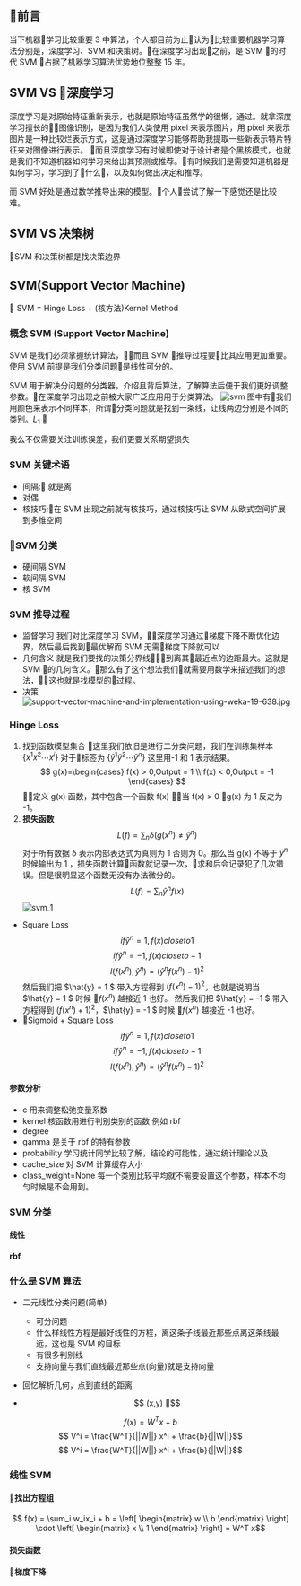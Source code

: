 
## 前言
当下机器学习比较重要 3 中算法，个人都目前为止认为比较重要机器学习算法分别是，深度学习、SVM 和决策树。在深度学习出现之前，是 SVM 的时代 SVM 占据了机器学习算法优势地位整整 15 年。
## SVM VS 深度学习
深度学习是对原始特征重新表示，也就是原始特征虽然学的很懒，通过。就拿深度学习擅长的图像识别，是因为我们人类使用 pixel 来表示图片，用 pixel 来表示图片是一种比较烂表示方式，这是通过深度学习能够帮助我提取一些新表示特片特征来对图像进行表示。
而且深度学习有时候即使对于设计者是个黑核模式，也就是我们不知道机器如何学习来给出其预测或推荐。有时候我们是需要知道机器是如何学习，学习到了什么，以及如何做出决定和推荐。

而 SVM 好处是通过数学推导出来的模型。个人尝试了解一下感觉还是比较难。
## SVM VS 决策树
SVM 和决策树都是找决策边界

## SVM(Support Vector Machine)

SVM = Hinge Loss + (核方法)Kernel Method

### 概念 SVM (Support Vector Machine)
SVM 是我们必须掌握统计算法，而且 SVM 推导过程要比其应用更加重要。使用 SVM 前提是我们分类问题是线性可分的。

SVM 用于解决分问题的分类器。介绍且背后算法，了解算法后便于我们更好调整参数。在深度学习出现之前被大家广泛应用用于分类算法。
![svm](https://upload-images.jianshu.io/upload_images/8207483-4d939008a9e07a26.png?imageMogr2/auto-orient/strip%7CimageView2/2/w/1240)
图中有我们用颜色来表示不同样本，所谓分类问题就是找到一条线，让线两边分别是不同的类别。$L_1$ 

我么不仅需要关注训练误差，我们更要关系期望损失
### SVM 关键术语
- 间隔: 就是离
- 对偶
- 核技巧:在 SVM 出现之前就有核技巧，通过核技巧让 SVM 从欧式空间扩展到多维空间
### SVM 分类
- 硬间隔 SVM
- 软间隔 SVM
- 核 SVM

### SVM 推导过程
- 监督学习
我们对比深度学习 SVM，深度学习通过梯度下降不断优化边界，然后最后找到最优解而 SVM 无需梯度下降就可以
- 几何含义
就是我们要找的决策分界线到离其最近点的边距最大。这就是 SVM 的几何含义。那么有了这个想法我们就需要用数学来描述我们的想法，这也就是找模型的过程。
- 决策
![support-vector-machine-and-implementation-using-weka-19-638.jpg](https://upload-images.jianshu.io/upload_images/8207483-98fbf8be1a4a64e2.jpg?imageMogr2/auto-orient/strip%7CimageView2/2/w/1240)

$$ $$
### Hinge Loss
1. 找到函数模型集合
这里我们依旧是进行二分类问题，我们在训练集样本 $\{ x^1 x^2 \cdots x^i \}$ 对于标签为 $\{ \hat{y}^1 \hat{y}^2 \cdots \hat{y}^n \}$ 这里用-1 和 1 表示结果。
$$ g(x)=\begin{cases}
f(x) > 0,Output = 1 \\ 
f(x) < 0,Output = -1
\end{cases} $$
定义 g(x) 函数，其中包含一个函数 f(x) 当 f(x) > 0 g(x) 为 1 反之为 -1。
2. **损失函数**
$$ L(f) = \sum_n \delta(g(x^n) \neq \hat{y}^n ) $$
对于所有数据 $\delta$ 表示内部表达式为真则为 1 否则为 0。那么当 g(x) 不等于 $\hat{y}^n$ 时候输出为 1 ，损失函数计算函数就记录一次，求和后会记录犯了几次错误。但是很明显这个函数无没有办法微分的。
$$ L(f) = \sum_n \hat{y}^n f(x)$$
![svm_1](https://upload-images.jianshu.io/upload_images/8207483-010bfd7f38821f2f.jpg?imageMogr2/auto-orient/strip%7CimageView2/2/w/1240)
- Square Loss
$$ if  \hat{y}^n = 1 , f(x) close to 1 $$
$$ if  \hat{y}^n = -1 , f(x) close to -1 $$
$$ l(f(x^n),\hat{y}^n) = (\hat{y}^nf(x^n) - 1)^2$$
然后我们把 $\hat{y} = 1 $ 带入方程得到 $(f(x^n) - 1)^2$，也就是说明当  $\hat{y} = 1 $  时候 $f(x^n)$ 越接近 1 也好。
然后我们把 $\hat{y} = -1 $ 带入方程得到 $(f(x^n) + 1)^2$，$\hat{y} = -1 $  时候 $f(x^n)$ 越接近 -1 也好。
- Sigmoid + Square Loss
$$ if  \hat{y}^n = 1 , f(x) close to 1 $$
$$ if  \hat{y}^n = -1 , f(x) close to -1 $$
$$ l(f(x^n),\hat{y}^n) = (\hat{y}^nf(x^n) - 1)^2$$




#### 参数分析
- c 用来调整松弛变量系数
- kernel 核函数用进行判别类别的函数 例如 rbf
- degree
- gamma 是关于 rbf 的特有参数
- probability 学习统计同学比较了解，结论的可能性，通过统计理论以及
- cache_size 对 SVM 计算缓存大小
- class_weight=None 每一个类别比较平均就不需要设置这个参数，样本不均匀时候是不会用到。

### SVM 分类
#### 线性
#### rbf 

### 什么是 SVM 算法
- 二元线性分类问题(简单)
    - 可分问题
    - 什么样线性方程是最好线性的方程，离这条子线最近那些点离这条线最远，这也是 SVM 的目标
    - 有很多判别线
    - 支持向量与我们直线最近那些点(向量)就是支持向量

- 回忆解析几何，点到直线的距离
- $$ (x,y) $$

$$  f(x) = W^Tx + b $$
$$ V^i = \frac{W^T}{||W||} x^i + \frac{b}{||W||}$$
$$ V^i = \frac{W^T}{||W||} x^i + \frac{b}{||W||}$$

### 线性 SVM
#### 找出方程组
$$ f(x) = \sum_i w_ix_i + b = \left[ \begin{matrix}
    w \\ 
    b
\end{matrix} \right] \cdot \left[ \begin{matrix}
    x \\ 
    1
\end{matrix} \right] = W^T x$$

#### 损失函数

#### 梯度下降
